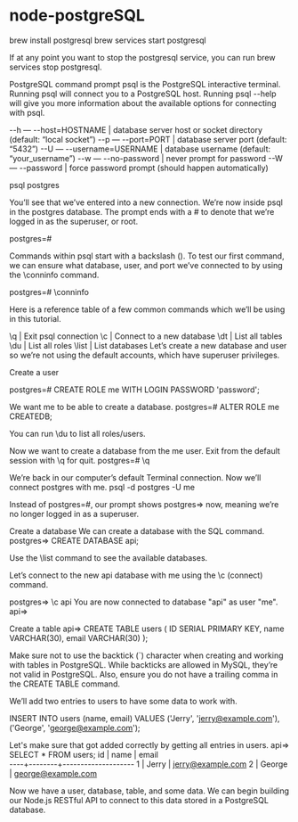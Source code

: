 # node-postgreSQL

brew install postgresql
brew services start postgresql

If at any point you want to stop the postgresql service, you can run brew services stop postgresql.

PostgreSQL command prompt
psql is the PostgreSQL interactive terminal. Running psql will connect you to a PostgreSQL host. Running psql --help will give you more information about the available options for connecting with psql.

--h — --host=HOSTNAME | database server host or socket directory (default: “local socket”)
--p — --port=PORT | database server port (default: “5432”)
--U — --username=USERNAME | database username (default: “your_username”)
--w — --no-password | never prompt for password
--W — --password | force password prompt (should happen automatically)

psql postgres

You’ll see that we’ve entered into a new connection. We’re now inside psql in the postgres database. The prompt ends with a # to denote that we’re logged in as the superuser, or root.

postgres=#

Commands within psql start with a backslash (\). To test our first command, we can ensure what database, user, and port we’ve connected to by using the \conninfo command.

postgres=# \conninfo

Here is a reference table of a few common commands which we’ll be using in this tutorial.

\q | Exit psql connection
\c | Connect to a new database
\dt | List all tables
\du | List all roles
\list | List databases
Let’s create a new database and user so we’re not using the default accounts, which have superuser privileges.

Create a user

postgres=# CREATE ROLE me WITH LOGIN PASSWORD 'password';

We want me to be able to create a database.
postgres=# ALTER ROLE me CREATEDB;

You can run \du to list all roles/users.

Now we want to create a database from the me user. Exit from the default session with \q for quit.
postgres=# \q

We’re back in our computer’s default Terminal connection. Now we’ll connect postgres with me.
psql -d postgres -U me

Instead of postgres=#, our prompt shows postgres=> now, meaning we’re no longer logged in as a superuser.

Create a database
We can create a database with the SQL command.
postgres=> CREATE DATABASE api;

Use the \list command to see the available databases.

Let’s connect to the new api database with me using the \c (connect) command.

postgres=> \c api
You are now connected to database "api" as user "me".
api=>

Create a table
api=>
CREATE TABLE users (
  ID SERIAL PRIMARY KEY,
  name VARCHAR(30),
  email VARCHAR(30)
);

Make sure not to use the backtick (`) character when creating and working with tables in PostgreSQL. While backticks are allowed in MySQL, they’re not valid in PostgreSQL. Also, ensure you do not have a trailing comma in the CREATE TABLE command.

We’ll add two entries to users to have some data to work with.

INSERT INTO users (name, email)
  VALUES ('Jerry', 'jerry@example.com'), ('George', 'george@example.com');
  
Let's make sure that got added correctly by getting all entries in users.
api=> SELECT * FROM users;
id |  name  |       email        
----+--------+--------------------
  1 | Jerry  | jerry@example.com
  2 | George | george@example.com

Now we have a user, database, table, and some data. We can begin building our Node.js RESTful API to connect to this data stored in a PostgreSQL database.

